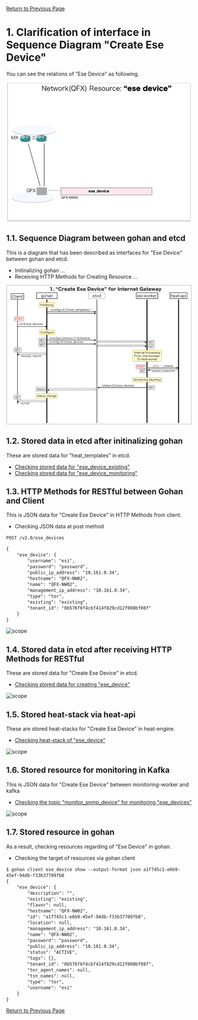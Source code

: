 [Return to Previous Page](00_internet_gateway.md)

# 1. Clarification of interface in Sequence Diagram "Create Ese Device"
You can see the relations of "Ese Device" as following.

![Ese Device](resource/gohan_investigate_for_inetgw.002.png)

## 1.1. Sequence Diagram between gohan and etcd
This is a diagram that has been described as interfaces for "Ese Device" between gohan and etcd.

* Initinalizing gohan ...
* Receiving HTTP Methods for Creating Resource ...

![Create Ese Device](diag/ESI_Sequence_Diagram_for_Internet_Gateway.001.png)

## 1.2. Stored data in etcd after initinalizing gohan
These are stored data for "heat_templates" in etcd.

* [Checking stored data for "ese_device_existing"](../heat_template/ese_device_existing.md)
* [Checking stored data for "ese_device_monitoring"](../heat_template/ese_device_monitoring.md)


## 1.3. HTTP Methods for RESTful between Gohan and Client
This is JSON data for "Create Ese Device" in HTTP Methods from client.

* Checking JSON data at post method
```
POST /v2.0/ese_devices
```
```
{
    "ese_device": {
        "username": "esi",
        "password": "password",
        "public_ip_address": "10.161.0.34",
        "hostname": "QFX-NW02",
        "name": "QFX-NW02",
        "management_ip_address": "10.161.0.34",
        "type": "tor",
        "existing": "existing",
        "tenant_id": "0b576f6f4cbf414f829cd12f008bf08f"
    }
}
```
![scope](../images/esi_interface.004.png)


## 1.4. Stored data in etcd after receiving HTTP Methods for RESTful
These are stored data for "Create Ese Device" in etcd.

* [Checking stored data for creating "ese_device"](stored_in_etcd/CreateEseDevice_01.md)

![scope](../images/esi_interface.005.png)


## 1.5. Stored heat-stack via heat-api
These are stored heat-stacks for "Create Ese Device" in heat-engine.

* [Checking heat-stack of "ese_device"](heat-stack/CreateEseDevice_01.md)

![scope](../images/esi_interface.006.png)


## 1.6. Stored resource for monitoring in Kafka
This is JSON data for "Create Ese Device" between monitoring-worker and kafka

* [Checking the topic "monitor_snmp_device" for monitoring "ese_devices"](stored_in_kafka/CreateEseDevice_01.md)

![scope](../images/esi_interface.007.png)


## 1.7. Stored resource in gohan
As a result, checking resources regarding of "Ese Device" in gohan.

* Checking the target of resources via gohan client
```
$ gohan client ese_device show --output-format json a1f745c1-e6b9-45ef-94db-f33b37709fb0
{
    "ese_device": {
        "description": "",
        "existing": "existing",
        "flavor": null,
        "hostname": "QFX-NW02",
        "id": "a1f745c1-e6b9-45ef-94db-f33b37709fb0",
        "location": null,
        "management_ip_address": "10.161.0.34",
        "name": "QFX-NW02",
        "password": "password",
        "public_ip_address": "10.161.0.34",
        "status": "ACTIVE",
        "tags": {},
        "tenant_id": "0b576f6f4cbf414f829cd12f008bf08f",
        "tor_agent_names": null,
        "tsn_names": null,
        "type": "tor",
        "username": "esi"
    }
}
```


[Return to Previous Page](00_internet_gateway.md)
